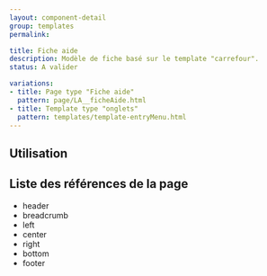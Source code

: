 ```yaml
---
layout: component-detail
group: templates
permalink:

title: Fiche aide
description: Modèle de fiche basé sur le template "carrefour". 
status: A valider

variations:
- title: Page type "Fiche aide"
  pattern: page/LA__ficheAide.html
- title: Template type "onglets"
  pattern: templates/template-entryMenu.html
---
```

## Utilisation



## Liste des références de la page

* header
* breadcrumb
* left
* center
* right
* bottom
* footer